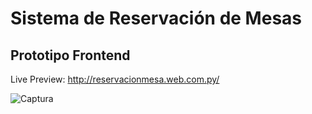 # Sistema de Reservación de Mesas
## Prototipo Frontend

Live Preview: http://reservacionmesa.web.com.py/

![Captura](https://raw.githubusercontent.com/mateopy/ReservacionMesa/master/images/captura.png)